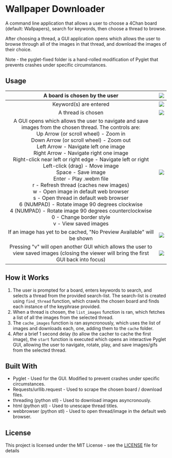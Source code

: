 # Wallpaper Downloader

A command line application that allows a user to choose a 4Chan board (default: Wallpapers), search for keywords, then choose a thread to browse.

After choosing a thread, a GUI application opens which allows the user to browse through all of the images in that thread, and download the images of their choice.

Note - the pyglet-fixed folder is a hand-rolled modification of Pyglet that prevents crashes under specific circumstances.

## Usage

A board is chosen by the user | ![](https://i.imgur.com/p5ydiGQ.png)
:---: | ---
Keyword(s) are entered | ![](https://i.imgur.com/nCZnTY2.png)
A thread is chosen | ![](https://i.imgur.com/nqvTyaJ.png)
A GUI opens which allows the user to navigate and save images from the chosen thread. The controls are:<br>Up Arrow (or scroll wheel) - Zoom in<br>Down Arrow (or scroll wheel) - Zoom out<br>Left Arrow  - Navigate left one image<br>Right Arrow - Navigate right one image<br>Right-click near left or right edge - Navigate left or right<br>Left-click (drag) - Move image<br>Space - Save image<br>Enter - Play .webm file<br>r - Refresh thread (caches new images)<br>w - Open image in default web browser<br>s - Open thread in default web browser<br>6 (NUMPAD) - Rotate image 90 degrees clockwise<br>4 (NUMPAD) - Rotate image 90 degrees counterclockwise<br>0 - Change border style<br>v - View saved images | ![](https://i.imgur.com/GZ980RX.png)
If an image has yet to be cached, "No Preview Available" will be shown | ![](https://i.imgur.com/tHqu01J.png)
Pressing "v" will open another GUI which allows the user to view saved images (closing the viewer will bring the first GUI back into focus) | ![](https://i.imgur.com/D93pkmW.png)

## How it Works
1. The user is prompted for a board, enters keywords to search, and selects a thread from the provided search-list. The search-list is created using `find_thread` function, which crawls the chosen board and finds each instance of the keyphrase provided.
2. When a thread is chosen, the `list_images` function is ran, which fetches a list of all the images from the selected thread.
3. The `cache_images` function is ran asyncronously, which uses the list of images and downloads each, one, adding them to the `cache` folder.
4. After a brief 1 second delay (to allow the cacher to cache the first image), the `start` function is executed which opens an interactive Pyglet GUI, allowing the user to navigate, rotate, play, and save images/gifs from the selected thread.

## Built With

* Pyglet - Used for the GUI. Modified to prevent crashes under specific circumstances.
* Requests/urllib.request - Used to scrape the chosen board / download files.
* threading (python stl) - Used to download images asyncronously.
* html (python stl) - Used to unescape thread titles.
* webbrowser (python stl) - Used to open thread/image in the default web browser.


## License

This project is licensed under the MIT License - see the [LICENSE](LICENSE) file for details
